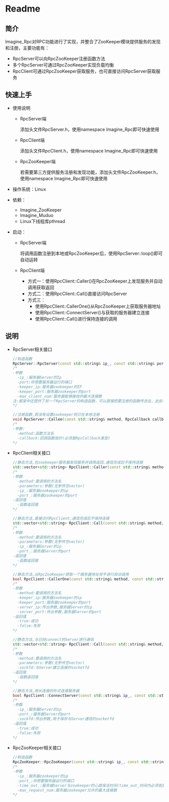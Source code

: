 # Readme

## 简介

Imagine_Rpc对RPC功能进行了实现，并整合了ZooKeeper模块提供服务的发现和注册，主要功能有：

- RpcServer可以向RpcZooKeeper注册函数方法
- 多个RpcServer可通过RpcZooKeeper实现负载均衡
- RpcClient可通过RpcZooKeeper获取服务，也可直接访问RpcServer获取服务

## 快速上手

- 使用说明

  - RpcServer端

    添加头文件RpcServer.h，使用namespace Imagine_Rpc即可快速使用

  - RpcClient端

    添加头文件RpcClient.h，使用namespace Imagine_Rpc即可快速使用

  - RpcZooKeeper端

    若需要第三方提供服务注册和发现功能，添加头文件RpcZooKeeper.h，使用namespace Imagine_Rpc即可快速使用

- 操作系统：Linux

- 依赖：

  - Imagine_ZooKeeper
  - Imagine_Muduo
  - Linux下线程库pthread

- 启动：

  - RpcServer端

    将调用函数注册到本地或RpcZooKeeper后，使用RpcServer::loop()即可自动运转

  - RpcClient端

    - 方式一：使用RpcClient::Caller()在RpcZooKeeper上发现服务并自动调用获取返回
    - 方式二：使用RpcClient::Call()直接访问RpcServer
    - 方式三：
      - 使用RpcClient::CallerOne()从RpcZooKeeper上获取服务器地址
      - 使用RpcClient::ConnectServer()与获取的服务器建立连接
      - 使用RpcClient::Call()进行保持连接的调用


## 说明

- RpcServer相关接口

  ```cpp
  //构造函数
  RpcServer::RpcServer(const std::string& ip_, const std::string& port_, const std::string& keeper_ip_="", const std::string& keeper_port_="", int max_client_num=10000);
  /*
  -参数
  	-ip_:服务器Server的Ip
  	-port:你想要服务器运行的端口
  	-keeper_ip:服务器zookeeper的IP
  	-keeper_port:服务器zookeeper的port
  	-max_client_num:服务器能够接收的最大连接数
  注:框架中还提供了另一个RpcServer的构造函数，可以直接把要注册的函数传进去，此处不介绍
  */
  
  //注册函数,若没有设置zookeeper则只在本地注册
  void RpcServer::Callee(const std::string& method, RpcCallback callback);
  /*
  -参数:
  	-method:函数方法名
  	-callback:回调函数指针(必须是RpcCallback类型)
  */
  ```

- RpcClient相关接口

  ```cpp
  //静态方法,在zookeeper服务器发现服务并调用返回,通信完成后不保持连接
  std::vector<std::string> RpcClient::Caller(const std::string& method, const std::vector<std::string>& parameters, const std::string& ip_, const std::string& port_);
  /*
  -参数
  	-method:要调用的方法名
  	-parameters:参数(无参传空vector)
  	-ip_:服务器zookeeper的ip
  	-port_:服务器zookeeper的port
  -返回值
  	-函数返回值
  */
  
  //静态方法,直接访问RpcClient,通信完成后不保持连接
  std::vector<std::string> RpcClient::Call(const std::string& method, const std::vector<std::string>& parameters, const std::string& ip_, const std::string& port_);
  /*
  -参数
  	-method:要调用的方法名
  	-parameters:参数(无参传空vector)
  	-ip_:服务器Server的ip
  	-port_:服务器Server的port
  -返回值
  	-函数返回值
  */
  
  //静态方法,从RpcZooKeeper获取一个服务器地址但不进行自动调用
  bool RpcClient::CallerOne(const std::string& method, const std::string& keeper_ip, const std::string& keeper_port, std::string& server_ip, std::string& server_port);
  /*
  -参数
  	-method:要调用的方法名
  	-keeper_ip:服务器zookeeper的ip
  	-keeper_port:服务器zookeeper的port
  	-server_ip:传出参数,服务器Server的ip
  	-server_port:传出参数,服务器Server的port
  -返回值
  	-true:成功
  	-false:失败
  */
  
  //静态方法,与已经connect的Server进行通信
  std::vector<std::string> RpcClient::Call(const std::string& method, const std::vector<std::string>& parameters, int* sockfd);
  /*
  -参数
  	-method:要调用的方法名
  	-parameters:参数(无参传空vector)
  	-sockfd:与Server建立连接的socketfd
  -返回值
  	-函数返回值
  */
  
  //静态方法,用长连接的形式连接服务器
  bool RpcClient::ConnectServer(const std::string& ip_, const std::string& port_, int* sockfd);
  /*
  -参数
  	-ip_:服务器Server的ip
  	-port_:服务器Server的port
  	-sockfd:传出参数,用于保存与Server通信的socketfd
  -返回值
  	-true:成功
  	-false:失败
  */
  ```

- RpcZooKeeper相关接口

  ```cpp
  //构造函数
  RpcZooKeeper::RpcZooKeeper(const std::string& ip_, const std::string& port_, double time_out_=120.0, int max_request_num=10000);
  /*
  -参数
  	-ip_:服务器zookeeper的ip
  	-port_:你想要服务器运行的端口
  	-time_out_:服务器Server与zookeeper的心跳保活时间(time_out_时间内必须收到心跳包保活)
  	-max_request_num:服务器zookeeper允许的最大连接数
  */
  ```

  